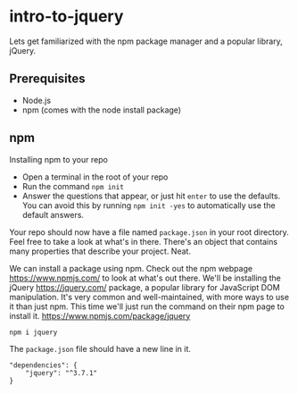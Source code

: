 # intro-to-jquery

Lets get familiarized with the npm package manager and a popular library, jQuery.
## Prerequisites
- Node.js
- npm (comes with the node install package)

## npm

Installing npm to your repo

- Open a terminal in the root of your repo
- Run the command `npm init`
- Answer the questions that appear, or just hit `enter` to use the defaults. You can avoid this by running `npm init -yes` to automatically use the default answers.

Your repo should now have a file named `package.json` in your root directory. Feel free to take a look at what's in there. There's an object that contains many properties that describe your project. Neat. 

We can install a package using npm. Check out the npm webpage https://www.npmjs.com/ to look at what's out there. We'll be installing the jQuery https://jquery.com/ package, a popular library for JavaScript DOM manipulation. It's very common and well-maintained, with more ways to use it than just npm. This time we'll just run the command on their npm page to install it. https://www.npmjs.com/package/jquery

`npm i jquery`

The `package.json` file should have a new line in it. 

```
"dependencies": {
    "jquery": "^3.7.1"
}
```